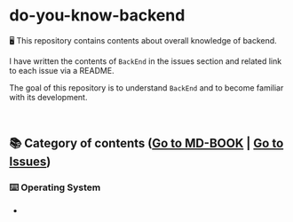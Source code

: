# do-you-know-backend

🖥 This repository contains contents about overall knowledge of backend.

I have written the contents of `BackEnd` in the issues section and related link to each issue via a README.

The goal of this repository is to understand `BackEnd` and to become familiar with its development.

<br/>

## 📚 Category of contents ([Go to MD-BOOK](https://bkjang.github.io/do-you-know-backend) | [Go to Issues](https://github.com/BKJang/do-you-know-backend/issues))

### ⌨️ Operating System

- 
